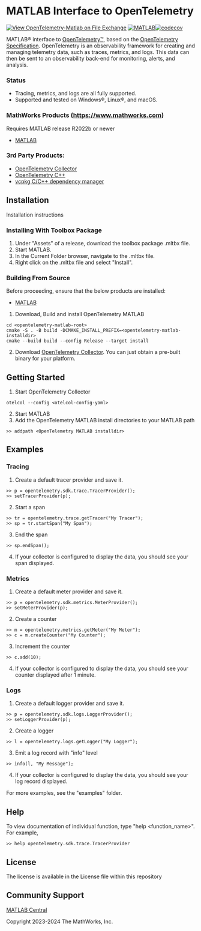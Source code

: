 # MATLAB Interface to OpenTelemetry
[![View OpenTelemetry-Matlab on File Exchange](https://www.mathworks.com/matlabcentral/images/matlab-file-exchange.svg)](https://www.mathworks.com/matlabcentral/fileexchange/130979-opentelemetry-matlab) [![MATLAB](https://github.com/mathworks/OpenTelemetry-Matlab/actions/workflows/build_and_test_full.yml/badge.svg)](https://github.com/mathworks/OpenTelemetry-Matlab/actions/workflows/build_and_test_full.yml)[![codecov](https://codecov.io/github/mathworks/OpenTelemetry-MATLAB/graph/badge.svg?token=VNj6f1LlMG)](https://codecov.io/github/mathworks/OpenTelemetry-MATLAB)

MATLAB&reg; interface to [OpenTelemetry&trade;](https://opentelemetry.io/), based on the [OpenTelemetry Specification](https://opentelemetry.io/docs/specs/otel/). OpenTelemetry is an observability framework for creating and managing telemetry data, such as traces, metrics, and logs. This data can then be sent to an observability back-end for monitoring, alerts, and analysis. 

### Status
- Tracing, metrics, and logs are all fully supported. 
- Supported and tested on Windows&reg;, Linux&reg;, and macOS.

### MathWorks Products (https://www.mathworks.com)

Requires MATLAB release R2022b or newer
- [MATLAB](https://www.mathworks.com/products/matlab.html)

### 3rd Party Products:
- [OpenTelemetry Collector](https://github.com/open-telemetry/opentelemetry-collector-releases/releases)
- [OpenTelemetry C++](https://github.com/open-telemetry/opentelemetry-cpp)
- [vcpkg C/C++ dependency manager](https://vcpkg.io)

## Installation 
Installation instructions

### Installing With Toolbox Package
1. Under "Assets" of a release, download the toolbox package .mltbx file.
2. Start MATLAB.
3. In the Current Folder browser, navigate to the .mltbx file.
4. Right click on the .mltbx file and select "Install".

### Building From Source
Before proceeding, ensure that the below products are installed:
* [MATLAB](https://www.mathworks.com/products/matlab.html)

1. Download, Build and install OpenTelemetry MATLAB
```
cd <opentelemetry-matlab-root>
cmake -S . -B build -DCMAKE_INSTALL_PREFIX=<opentelemetry-matlab-installdir>
cmake --build build --config Release --target install

```
2. Download [OpenTelemetry Collector](https://github.com/open-telemetry/opentelemetry-collector-releases/releases). You can just obtain a pre-built binary for your platform.

## Getting Started
1. Start OpenTelemetry Collector
```
otelcol --config <otelcol-config-yaml>
```
2. Start MATLAB
3. Add the OpenTelemetry MATLAB install directories to your MATLAB path
```
>> addpath <OpenTelemetry MATLAB installdir>
```
## Examples
### Tracing
1. Create a default tracer provider and save it.
```
>> p = opentelemetry.sdk.trace.TracerProvider();
>> setTracerProvider(p);
```
2. Start a span
```
>> tr = opentelemetry.trace.getTracer("My Tracer");
>> sp = tr.startSpan("My Span");
```
3. End the span
``` 
>> sp.endSpan();
```
4. If your collector is configured to display the data, you should see your span displayed. 
### Metrics
1. Create a default meter provider and save it.
```
>> p = opentelemetry.sdk.metrics.MeterProvider();
>> setMeterProvider(p);
```
2. Create a counter
```
>> m = opentelemetry.metrics.getMeter("My Meter");
>> c = m.createCounter("My Counter");
```
3. Increment the counter
```
>> c.add(10);
```
4. If your collector is configured to display the data, you should see your counter displayed after 1 minute.

### Logs
1. Create a default logger provider and save it.
```
>> p = opentelemetry.sdk.logs.LoggerProvider();
>> setLoggerProvider(p);
```
2. Create a logger
```
>> l = opentelemetry.logs.getLogger("My Logger");
```
3. Emit a log record with "info" level
```
>> info(l, "My Message");
```
4. If your collector is configured to display the data, you should see your log record displayed.

For more examples, see the "examples" folder.

## Help
To view documentation of individual function, type "help \<function_name>\". For example,
```
>> help opentelemetry.sdk.trace.TracerProvider
```
 
## License
The license is available in the License file within this repository

## Community Support
[MATLAB Central](https://www.mathworks.com/matlabcentral)

Copyright 2023-2024 The MathWorks, Inc.
